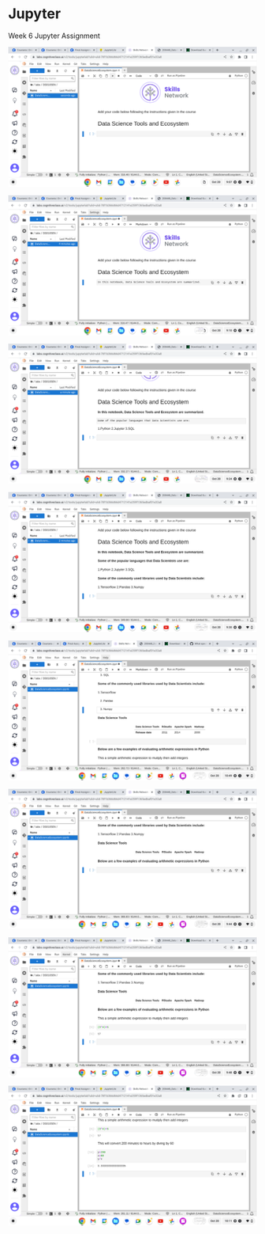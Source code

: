 # Jupyter
Week 6 Jupyter Assignment 

![](2-title.png)

![](3-title.jpg)

![](4-dslanguages.png)

![](5-dslibraries.png)

![](6-dstools.jpg)

![](7-introarithmetic.jpg)

![](8-multiplyandaddintegers.jpg)

![](9-hourstominutes.png)
